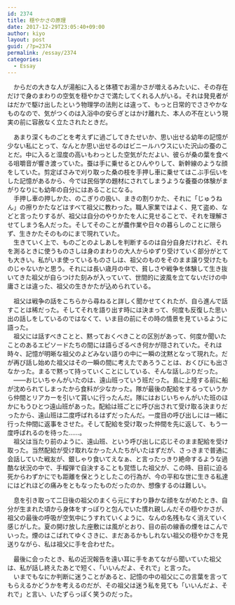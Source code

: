 ```yaml
---
id: 2374
title: 穏やかさの原理
date: 2017-12-29T23:05:40+09:00
author: kiyo
layout: post
guid: /?p=2374
permalink: /essay/2374
categories:
  - Essay
---
```

　からだの大きな人が湯船に入ると体積でお湯かさが増えるみたいに、その存在だけで身のまわりの空気を穏やかさで満たしてくれる人がいる。それは発見者がはだかで駆け出したという物理学の法則とは違って、もっと日常的でささやかなものなので、気がつくのは入浴中の安らぎとはかけ離れた、本人の不在という現実の前に容赦なく立たされたときだ。

　あまり深くものごとを考えずに過ごしてきたせいか、思い出せる幼年の記憶が少ない私にとって、なんとか思い出せるのはビニールハウスにいた沢山の蚕のことだ。中に入ると湿度の高いもわっとした空気がただよい、彼らが桑の葉を食べる咀嚼音が響き渡っていた。蚕は手に乗せるとひんやりして、新幹線のような顔をしていた。剪定ばさみで刈り取った桑の枝を手押し車に乗せてはこぶ手伝いをした記憶があるから、今では民俗学の題材にされてしまうような養蚕の体験がまがりなりにも幼年の自分にはあることになる。  
　手押し車の押しかた、のこぎりの扱い、まきの割りかた、それに「じゅうねん」の擦りかたなどはすべて祖父に教わった。職人家業ではよく、見て盗め、などと言ったりするが、祖父は自分のやりかたを人に見せることで、それを理解させてしまう名人だった。そしてそのことが農作業や日々の暮らしのことに限らず、生きかたそのものにまで現れていた。  
　生きていく上で、ものごとのよしあしを判断するのは自分自身だけれど、それを測るときに使うものさしは身のまわりの大人からゆずり受けていく部分がとても大きい。私がいま使っているものさしは、祖父のものをそのまま譲り受けたものじゃないかと思う。それには長い歳月の中で、貧しさや戦争を体験して生き抜いてきた祖父が自らつけた刻みが入っていて、世間的に波風を立てないだけの中庸さとは違った、祖父の生きかたが込められている。

　祖父は戦争の話をこちらから尋ねると詳しく聞かせてくれたが、自ら進んで話すことは稀だった。そしてそれを語り出す時には決まって、何度も反復した思い出の話しをしているのではなくて、いま目の前にその時の情景を見ているように語った。  
　祖父には話すべきことと、黙っておくべきことの区別があって、何度か聞いたことのあるエピソードたちの間には語らざるべき何かが隠されていた。それは時々、記憶が明晰な祖父のよどみない語りの中に一瞬の沈黙となって現れた。だが再び話し始めた祖父はその一瞬の間に考えたであろうことは、おくびにも出さなかった。まるで黙って持っていくことにしている、そんな話しぶりだった。  
　<span class="dash">――</span>おじいちゃんがいたのは、遠山班っていう班だった。島に上陸する前に船が沈められてしまったから食料が少なかった。隊が最後の配給をするっていうから仲間とリアカーを引いて貰いに行ったんだ。隊にはおじいちゃんがいた班のほかにもうひとつ遠山班があった。配給は班ごとに呼び出されて受け取る決まりだったから、遠山班は二度呼ばれるはずだったんだ。一度目の呼び出しには一緒に行った仲間に返事をさせた。そして配給を受け取った仲間を先に返して、もう一度呼ばれるのを待った……。  
　祖父は当たり前のように、遠山班、という呼び出しに応じそのまま配給を受け取った。当然配給が受け取れなかった人たちがいたはずだが、さっきまで普通に会話していた戦友が、銀しゃり食いてえなぁ、と言ったっきり絶命するような過酷な状況の中で、手榴弾で自決することも覚悟した祖父が、この時、目前に迫る死からわずかにでも距離を保とうとしたこの行為が、今の平和な世に生きる私達にはどれほどの痛みをともなったものだったのか、想像するのは難しい。

　息を引き取って二日後の祖父のまくら元にすわり静かな顔をながめたとき、自分が生まれた頃から身体をすっぽりと包んでいた慣れ親しんだその穏やかさが、祖父の最後の呼吸が空気中にうすれていくように、なんの名残もなく消えていく感じがした。夏の開け放した座敷には風がとおり、目の前の線香の煙をはこんでいった。煙のはこばれてゆくさきに、まだあるかもしれない祖父の穏やかさを見送りながら、私は祖父に手を合わせた。

　最後に会ったとき、私の近況報告を遠い耳に手をあてながら聞いていた祖父は、私が話し終えたあとで短く、「いいんだよ、それで」と言った。  
　いまでもなにか判断に迷うことがあると、記憶の中の祖父にこの言葉を言ってもらえるかどうかを考えるのだが、その祖父は迷う私を見ても「いいんだよ、それで」と言い、いたずらっぽく笑うのだった。